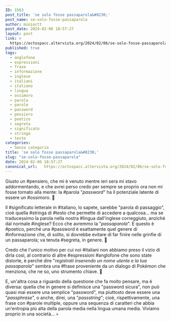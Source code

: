 ```yaml
---
ID: 1563
post_title: 'se solo fosse passaparola&#8230;'
post_name: se-solo-fosse-passaparola
author: minioctt
post_date: 2024-02-06 18:57:27
layout: post
link: >
  https://octospacc.altervista.org/2024/02/06/se-solo-fosse-passaparola/
published: true
tags:
  - anglofone
  - espressioni
  - frase
  - informazione
  - inglese
  - italiani
  - italiano
  - lingua
  - ossimoro
  - parola
  - parole
  - password
  - pensiero
  - poetico
  - segreta
  - significato
  - stringa
  - testo
categories:
  - Senza categoria
title: 'se solo fosse passaparola&#8230;'
slug: "se-solo-fosse-passaparola"
date: 2024-02-06 18:57:27
canonical_url:   https://octospacc.altervista.org/2024/02/06/se-solo-fosse-passaparola/
---
```

<!-- wp:paragraph -->
<p markdown="1">Giusto un #pensiero, che mi è venuto mentre ieri sera mi stavo addormentando, e che avrei perso credo per sempre se proprio ora non mi fosse tornato alla mente: la #parola "<em>password</em>" ha il potenziale latente di essere un #ossimoro. 🗿</p>
<!-- /wp:paragraph -->

<!-- wp:paragraph -->
<p markdown="1">Il #significato letterale in #italiano, lo sapete, sarebbe "parola di passaggio", cioè quella #stringa di #testo che permette di accedere a qualcosa... ma se traducessimo la parola nella nostra #lingua dall'inglese correggiuto, anziché dal normale #inglese? Ecco che avremmo la "<em>passaparola</em>". E questo è #poetico, perché una #password è esattamente quel genere di #informazione che, di solito, si dovrebbe evitare di far finire nelle grinfie di un passaparola; va tenuta #segreta, in genere. 🤫</p>
<!-- /wp:paragraph -->

<!-- wp:paragraph -->
<p markdown="1">Credo che l'unico motivo per cui noi #italiani non abbiamo preso il vizio di dirla così, al contrario di altre #espressioni #anglofone che sono state distorte, è perché dire "<em>registrati inserendo un nome utente e la tua passaparola</em>" sembra una #frase proveniente da un dialogo di Pokémon che menziona, che ne so, uno strumento chiave. 👾</p>
<!-- /wp:paragraph -->

<!-- wp:paragraph -->
<p markdown="1">E, un'altra cosa a riguardo della questione che fa molto pensare, ma è diversa: quella che in genere si definisce una "password sicura", non può quasi mai essere una semplice "password", ma piuttosto deve essere una "<em>passphrase</em>", o anche, direi, una "<em>passstring</em>"; cioè, rispettivamente, una frase con #parole multiple, oppure una sequenza di caratteri che abbia un'entropia più alta della parola media nella lingua umana media. Viviamo proprio in una società... 💀</p>
<!-- /wp:paragraph -->